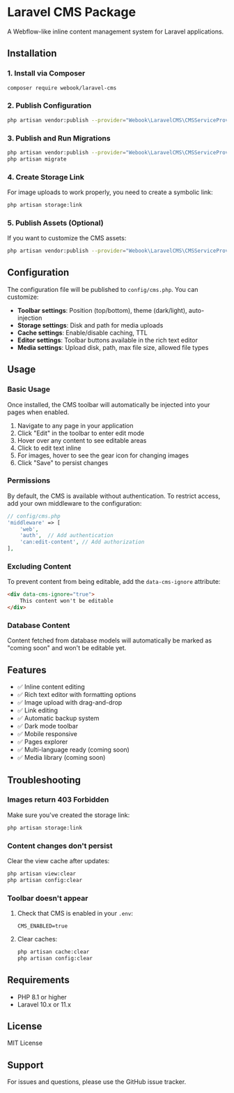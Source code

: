 # Laravel CMS Package

A Webflow-like inline content management system for Laravel applications.

## Installation

### 1. Install via Composer

```bash
composer require webook/laravel-cms
```

### 2. Publish Configuration

```bash
php artisan vendor:publish --provider="Webook\LaravelCMS\CMSServiceProvider" --tag=cms-config
```

### 3. Publish and Run Migrations

```bash
php artisan vendor:publish --provider="Webook\LaravelCMS\CMSServiceProvider" --tag=cms-migrations
php artisan migrate
```

### 4. Create Storage Link

For image uploads to work properly, you need to create a symbolic link:

```bash
php artisan storage:link
```

### 5. Publish Assets (Optional)

If you want to customize the CMS assets:

```bash
php artisan vendor:publish --provider="Webook\LaravelCMS\CMSServiceProvider" --tag=cms-assets
```

## Configuration

The configuration file will be published to `config/cms.php`. You can customize:

- **Toolbar settings**: Position (top/bottom), theme (dark/light), auto-injection
- **Storage settings**: Disk and path for media uploads
- **Cache settings**: Enable/disable caching, TTL
- **Editor settings**: Toolbar buttons available in the rich text editor
- **Media settings**: Upload disk, path, max file size, allowed file types

## Usage

### Basic Usage

Once installed, the CMS toolbar will automatically be injected into your pages when enabled.

1. Navigate to any page in your application
2. Click "Edit" in the toolbar to enter edit mode
3. Hover over any content to see editable areas
4. Click to edit text inline
5. For images, hover to see the gear icon for changing images
6. Click "Save" to persist changes

### Permissions

By default, the CMS is available without authentication. To restrict access, add your own middleware to the configuration:

```php
// config/cms.php
'middleware' => [
    'web',
    'auth',  // Add authentication
    'can:edit-content', // Add authorization
],
```

### Excluding Content

To prevent content from being editable, add the `data-cms-ignore` attribute:

```html
<div data-cms-ignore="true">
    This content won't be editable
</div>
```

### Database Content

Content fetched from database models will automatically be marked as "coming soon" and won't be editable yet.

## Features

- ✅ Inline content editing
- ✅ Rich text editor with formatting options
- ✅ Image upload with drag-and-drop
- ✅ Link editing
- ✅ Automatic backup system
- ✅ Dark mode toolbar
- ✅ Mobile responsive
- ✅ Pages explorer
- ✅ Multi-language ready (coming soon)
- ✅ Media library (coming soon)

## Troubleshooting

### Images return 403 Forbidden

Make sure you've created the storage link:

```bash
php artisan storage:link
```

### Content changes don't persist

Clear the view cache after updates:

```bash
php artisan view:clear
php artisan config:clear
```

### Toolbar doesn't appear

1. Check that CMS is enabled in your `.env`:
   ```
   CMS_ENABLED=true
   ```

2. Clear caches:
   ```bash
   php artisan cache:clear
   php artisan config:clear
   ```

## Requirements

- PHP 8.1 or higher
- Laravel 10.x or 11.x

## License

MIT License

## Support

For issues and questions, please use the GitHub issue tracker.